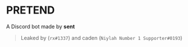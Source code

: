 # PRETEND
A Discord bot made by **sent**
> Leaked by (`rx#1337`) and caden (`Niylah Number 1 Supporter#0193`)
